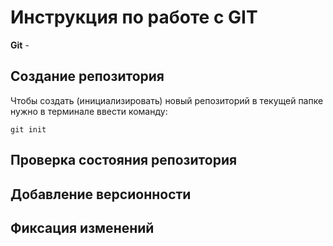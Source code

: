 # Инструкция по работе с GIT

**Git** -

## Создание репозитория
Чтобы создать (инициализировать) новый репозиторий в текущей папке нужно в терминале ввести команду:

    git init

## Проверка состояния репозитория

## Добавление версионности

## Фиксация изменений
